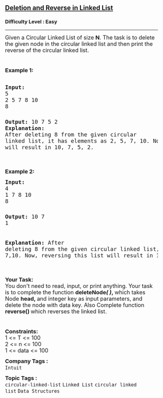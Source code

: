 <h2><a href="https://practice.geeksforgeeks.org/problems/deletion-and-reverse-in-linked-list/1">Deletion and Reverse in Linked List</a></h2><h3>Difficulty Level : Easy</h3><hr><div class="problems_problem_content__Xm_eO"><p><span style="font-size: 18px;">Given a Circular Linked List of size <strong>N</strong>. The task is to delete the given node in the circular linked list and then print the reverse of the circular linked list.</span></p>
<p>&nbsp;</p>
<p><span style="font-size: 18px;"><strong>Example 1:</strong></span></p>
<pre><span style="font-size: 18px;"><strong>
Input:</strong>
5
2 5 7 8 10
8</span>

<span style="font-size: 18px;"><strong>Output:</strong>
10 7 5 2
<strong>Explanation: </strong></span>
<span style="font-size: 18px;">After deleting 8 from the given circular linked 
list, it has elements as 2, 5, 7, 10. Now, 
reversing this list will result in 10, 7, 5, 2.</span></pre>
<p>&nbsp;</p>
<p><span style="font-size: 18px;"><strong>Example 2:</strong></span></p>
<pre><span style="font-size: 18px;"><strong>Input:</strong>
4
1 7 8 10
8</span>

<span style="font-size: 18px;"><strong>Output:</strong>
10 7 1</span>

<span style="font-size: 18px;"><strong>Explanation:
</strong>After deleting 8 from the given circular linked 
list, it has elements as 1, 7,10. Now, reversing 
this list will result in 10, 7, 1.</span></pre>
<p>&nbsp;</p>
<p><span style="font-size: 18px;"><strong>Your Task:</strong><br>You don't need to read, input, or print anything. Your task is to complete the function <strong>deleteNode<em>( )</em>,&nbsp;</strong>which takes Node&nbsp;<strong>head,&nbsp;</strong>and integer key as input parameters, and delete the node with data key. Also Complete function <strong>reverse()&nbsp;</strong>which reverses the linked list.</span></p>
<p>&nbsp;</p>
<p><span style="font-size: 18px;"><strong>Constraints:</strong><br>1 &lt;=&nbsp;T &lt;= 100<br>2 &lt;= n &lt;= 100<br>1 &lt;= data &lt;= 100</span></p></div><p><span style=font-size:18px><strong>Company Tags : </strong><br><code>Intuit</code>&nbsp;<br><p><span style=font-size:18px><strong>Topic Tags : </strong><br><code>circular-linked-list</code>&nbsp;<code>Linked List</code>&nbsp;<code>circular linked list</code>&nbsp;<code>Data Structures</code>&nbsp;